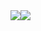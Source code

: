 
<html lang="en" xmlns="http://www.w3.org/1999/xhtml">
<head>
    <meta charset="utf-8" />
    <title>Rial papugang</title>
</head>
<body>
<img src="https://cdn.discordapp.com/attachments/655842261212332052/1028847693226848357/580b57fbd9996e24bc43bc1c.png"><img src="https://media.discordapp.net/attachments/1008060982343520277/1008584623606997073/speed.gif">
</body>
</html>
